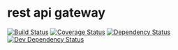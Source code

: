 # rest api gateway

[![Build Status][travis-image]][travis-url]
[![Coverage Status][coveralls-image]][coveralls-url]
[![Dependency Status][dep-image]][dep-url]
[![Dev Dependency Status][dev-dep-image]][dev-dep-url]

[travis-image]: https://travis-ci.org/iromu/api-gateway.svg?branch=develop
[travis-url]: https://travis-ci.org/iromu/api-gateway

[coveralls-image]: https://coveralls.io/repos/iromu/api-gateway/badge.svg?branch=master
[coveralls-url]: https://coveralls.io/r/iromu/api-gateway?branch=master

[dep-image]: https://david-dm.org/iromu/api-gateway.svg
[dep-url]: https://david-dm.org/iromu/api-gateway#info=dependencies&view=table

[dev-dep-image]: https://david-dm.org/iromu/api-gateway/dev-status.svg
[dev-dep-url]: https://david-dm.org/iromu/api-gateway#info=devDependencies&view=table

